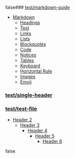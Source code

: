 false### [test/markdown-guide](test/markdown-guide.md)
- [Markdown](test/markdown-guide.md#markdown)
  * [Headings](test/markdown-guide.md#headings)
  * [Text](test/markdown-guide.md#text)
  * [Links](test/markdown-guide.md#links)
  * [Lists](test/markdown-guide.md#lists)
  * [Blockquotes](test/markdown-guide.md#blockquotes)
  * [Code](test/markdown-guide.md#code)
  * [Notices](test/markdown-guide.md#notices)
  * [Tables](test/markdown-guide.md#tables)
  * [Keyboard](test/markdown-guide.md#keyboard)
  * [Horizontal Rule](test/markdown-guide.md#horizontal-rule)
  * [Images](test/markdown-guide.md#images)
  * [Emoji](test/markdown-guide.md#emoji)

### [test/single-header](test/single-header.md)

### [test/test-file](test/test-file.md)
  * [Header 2](test/test-file.md#header-2)
    + [Header 3](test/test-file.md#header-3)
      - [Header 4](test/test-file.md#header-4)
        * [Header 5](test/test-file.md#header-5)
          + [Header 6](test/test-file.md#header-6)

false